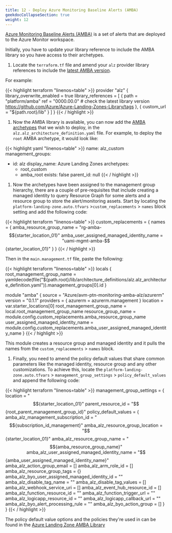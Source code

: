 ```yaml
---
title: 12 - Deploy Azure Monitoring Baseline Alerts (AMBA)
geekdocCollapseSection: true
weight: 12
---
```


[Azure Monitoring Baseline Alerts (AMBA)](https://aka.ms/amba) is a set of alerts that are deployed to the Azure Monitor workspace.

Initially, you have to update your library reference to include the AMBA library so you have access to their archetypes.

1. Locate the `terraform.tf` file and amend your `alz` provider library references to include the [latest AMBA version](https://github.com/Azure/Azure-Landing-Zones-Library/tags).

For example:

{{< highlight terraform "linenos=table" >}}
provider "alz" {
  library_overwrite_enabled = true
  library_references = [
     {
      path = "platform/amba"
      ref  = "0000.00.0" # check the latest library version https://github.com/Azure/Azure-Landing-Zones-Library/tags
    },
    {
      custom_url = "${path.root}/lib"
    }
  ]
}
{{< / highlight >}}

1. Now the AMBA library is available, you can now add the [AMBA archetypes](https://github.com/Azure/Azure-Landing-Zones-Library/tree/main/platform/amba#archetypes) that we wish to deploy, in the `alz.alz_architecture_definition.yaml` file. For example, to deploy the `root` AMBA archetype, it would look like:

{{< highlight yaml "linenos=table" >}}
name: alz_custom
management_groups:
  - id: alz
    display_name: Azure Landing Zones
    archetypes:
      - root_custom
      - amba_root
    exists: false
    parent_id: null
{{< / highlight >}}

1. Now the archetypes have been assigned to the management group hierarchy, there are a couple of pre-requisites that include creating a managed identity to query Resource Graph for some alerts and a resource group to store the alert/monitoring assets. Start by locating the `platform-landing-zone.auto.tfvars` >`custom_replacements` > `names` block setting and add the following code:

{{< highlight terraform "linenos=table" >}}
custom_replacements = {
  names = {
    amba_resource_group_name                 = "rg-amba-$${starter_location_01}"
    amba_user_assigned_managed_identity_name = "uami-mgmt-amba-$${starter_location_01}"
  }
}
{{< / highlight >}}

Then in the `main.management.tf` file, paste the following:

{{< highlight terraform "linenos=table" >}}
locals {
  root_management_group_name = yamldecode(file("${path.root}/lib/architecture_definitions/alz.alz_architecture_definition.yaml")).management_groups[0].id
}

module "amba" {
  source  = "Azure/avm-ptn-monitoring-amba-alz/azurerm"
  version = "0.1.1"
  providers = {
    azurerm = azurerm.management
  }
  location                            = var.starter_locations[0]
  root_management_group_name          = local.root_management_group_name
  resource_group_name                 = module.config.custom_replacements.amba_resource_group_name
  user_assigned_managed_identity_name = module.config.custom_replacements.amba_user_assigned_managed_identity_name
}
{{< / highlight >}}

This module creates a resource group and managed identity and it pulls the names from the `custom_replacements` > `names` block.

1. Finally, you need to amend the policy default values that share common parameters like the managed identity, resource group and any other customizations. To achieve this, locate the `platform-landing-zone.auto.tfvars` > `management_group_settings` > `policy_default_values` and append the following code: 

{{< highlight terraform "linenos=table" >}}
management_group_settings = {
  location           = "$${starter_location_01}"
  parent_resource_id = "$${root_parent_management_group_id}"
  policy_default_values = {
    amba_alz_management_subscription_id            = "$${subscription_id_management}"
    amba_alz_resource_group_location               = "$${starter_location_01}"
    amba_alz_resource_group_name                   = "$${amba_resource_group_name}"
    amba_alz_user_assigned_managed_identity_name   = "$${amba_user_assigned_managed_identity_name}"
    amba_alz_action_group_email                    = []
    amba_alz_arm_role_id                           = []
    amba_alz_resource_group_tags                   = {}
    amba_alz_byo_user_assigned_managed_identity_id = ""
    amba_alz_disable_tag_name                      = ""
    amba_alz_disable_tag_values                    = []
    amba_alz_webhook_service_uri                   = []
    amba_alz_event_hub_resource_id                 = []
    amba_alz_function_resource_id                  = ""
    amba_alz_function_trigger_url                  = ""
    amba_alz_logicapp_resource_id                  = ""
    amba_alz_logicapp_callback_url                 = ""
    amba_alz_byo_alert_processing_rule             = ""
    amba_alz_byo_action_group                      = []
  }
}
{{< / highlight >}}

The policy default value options and the policies they're used in can be found in the [Azure Landing Zone AMBA Library](https://github.com/Azure/Azure-Landing-Zones-Library/blob/dae3d4cbcb32520f74bdeba144a95a6486517130/platform/amba/alz_policy_default_values.json)